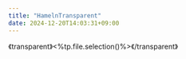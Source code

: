 ```yaml
---
title: "HamelnTransparent"
date: 2024-12-20T14:03:31+09:00
---
```

《transparent》<%tp.file.selection()%>《/transparent》
